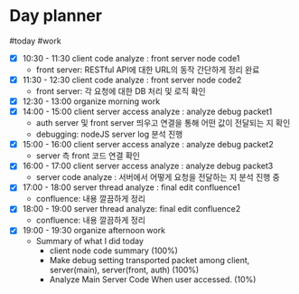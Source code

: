 # Day planner


#today #work

- [x] 10:30 - 11:30 client code analyze : front server node code1
	- front server: RESTful API에 대한 URL의 동작 간단하게 정리 완료
- [x] 11:30 - 12:30 client code analyze : front server node code2
	- front server: 각 요청에 대한 DB 처리 및 로직 확인
- [x] 12:30 - 13:00 organize morning work
- [x] 14:00 - 15:00 client server access analyze : analyze debug packet1
	- auth server 및 front server 띄우고 연결을 통해 어떤 값이 전달되는 지 확인
	- debugging: nodeJS server log 분석 진행
- [x] 15:00 - 16:00 client server access analyze : analyze debug packet2
	- server 측 front 코드 연결 확인
- [x] 16:00 - 17:00 client server access analyze : analyze debug packet3
	- server code analyze : 서버에서 어떻게 요청을 전달하는 지 분석 진행 중
- [x] 17:00 - 18:00 server thread analyze : final edit confluence1
	- confluence: 내용 깔끔하게 정리
- [x] 18:00 - 19:00 server thread analyze: final edit confluence2
	- confluence: 내용 깔끔하게 정리
- [x] 19:00 - 19:30 organize afternoon work
	- Summary of what I did today
		- client node code summary (100%)
		- Make debug setting transported packet among client, server(main), server(front, auth) (100%)
		- Analyze Main Server Code When user accessed. (10%)
